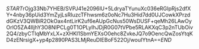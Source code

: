 $START$rOjg33Nb7YHEB/SVPJ41e2096lU+5LdryaTYunuXc036eRGIpRjs2dfXY+4nby36pUid3YmZyjLsRIuzcTFhwsm6z0oNc7Hu3Hid7dd0UJCowkXPrzddGKzV3QWBiR2OkOax4ntLirK2uf6eAUpGcNus50WsDUSF+qeMh26LAwOyOrlO5ZA4IljhY3O8NIPCLg0T1OPLyIhJDjR0G07tVPbe5RLAKXqC3p2nTUbOiv2Q4/zbyCTIqMbYxLX+zXHKI1SbmYEXsO0ehc8ZvkeJQ7o9OencQwZosYtqKD4zENrsigX+yp4p2890PAS3LMjReuDIEBoF522Oj/wouIYtnA==$END$